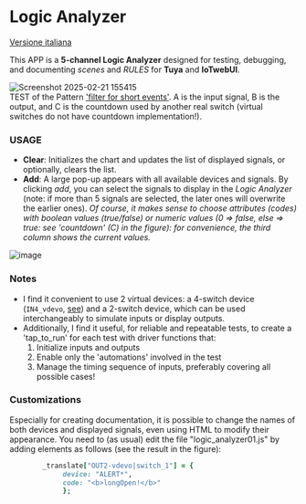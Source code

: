# Logic Analyzer
[Versione italiana](https://github.com/msillano/IoTwebUI/blob/main/APP/Logic%20Anayzer/LEGGIMI.md)

This APP is a **5-channel Logic Analyzer** designed for testing, debugging, and documenting _scenes_ and _RULES_ for **Tuya** and **IoTwebUI**.

![Screenshot 2025-02-21 155415](https://github.com/user-attachments/assets/512b24fd-c1ad-4964-92e0-3ce16390bbad)<br>
TEST of the Pattern ['filter for short events'](https://github.com/msillano/IoTwebUI/blob/main/patterns/filter%20for%20short%20events.md). A is the input signal, B is the output, and C is the countdown used by another real switch (virtual switches do not have countdown implementation!).

### USAGE
* **Clear**: Initializes the chart and updates the list of displayed signals, or optionally, clears the list.
* **Add**: A large pop-up appears with all available devices and signals. By clicking _add_, you can select the signals to display in the _Logic Analyzer_ (note: if more than 5 signals are selected, the later ones will overwrite the earlier ones).
_Of course, it makes sense to choose attributes (codes) with boolean values (true/false) or numeric values (0 => false, else => true: see 'countdown' (C) in the figure): for convenience, the third column shows the current values._

![image](https://github.com/user-attachments/assets/e0b957f3-9371-405e-9981-630d13f7dec6)

### Notes
* I find it convenient to use 2 virtual devices: a 4-switch device (`IN4_vdevo`, [see](https://www.tuyaexpo.com/product/1078029)) and a 2-switch device, which can be used interchangeably to simulate inputs or display outputs.
* Additionally, I find it useful, for reliable and repeatable tests, to create a 'tap_to_run' for each test with driver functions that:
  1. Initialize inputs and outputs
  2. Enable only the 'automations' involved in the test
  3. Manage the timing sequence of inputs, preferably covering all possible cases!

### Customizations
Especially for creating documentation, it is possible to change the names of both devices and displayed signals, even using HTML to modify their appearance.
You need to (as usual) edit the file "logic_analyzer01.js" by adding elements as follows (see the result in the figure):
```ruby
        _translate["OUT2-vdevo|switch_1"] = {
             device: "ALERT*",
             code: "<b>longOpen!</b>"
             };
```             

